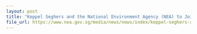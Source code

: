 ```yaml
---
layout: post
title: "Keppel Seghers and the National Environment Agency (NEA) to Jointly Study the Feasibility of Carbon Capture at Singapore’s Waste-To-Energy Plants"
file_url: https://www.nea.gov.sg/media/news/news/index/keppel-seghers-and-the-national-environment-agency-(nea)-to-jointly-study-the-feasibility-of-carbon-capture-at-singapore-s-waste-to-energy-plants
---
```

